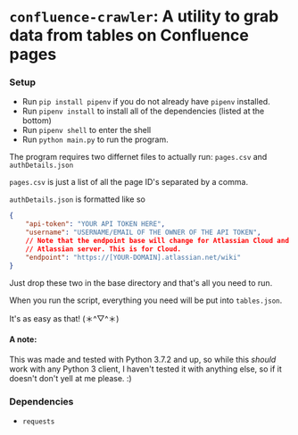# `confluence-crawler`: A utility to grab data from tables on Confluence pages

### Setup
- Run `pip install pipenv` if you do not already have `pipenv` installed.
- Run `pipenv install` to install all of the dependencies (listed at the bottom)
- Run `pipenv shell` to enter the shell
- Run `python main.py` to run the program.

The program requires two differnet files to actually run:
`pages.csv` and `authDetails.json`

`pages.csv` is just a list of all the page ID's separated by a comma.

`authDetails.json` is formatted like so
```json
{
	"api-token": "YOUR API TOKEN HERE",
	"username": "USERNAME/EMAIL OF THE OWNER OF THE API TOKEN",
	// Note that the endpoint base will change for Atlassian Cloud and
	// Atlassian server. This is for Cloud.
	"endpoint": "https://[YOUR-DOMAIN].atlassian.net/wiki"
}

```

Just drop these two in the base directory and that's all you need to run.

When you run the script, everything you need will be put into `tables.json`.

It's as easy as that! (＊^▽^＊)

#### A note:
This was made and tested with Python 3.7.2 and up, so while this *should* work with any Python 3 client,
I haven't tested it with anything else, so if it doesn't don't yell at me please. :)

### Dependencies
- `requests`